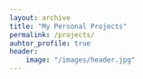 ```yaml
---
layout: archive
title: "My Personal Projects"
permalink: /projects/
auhtor_profile: true 
header:
	image: "/images/header.jpg"
---
```


